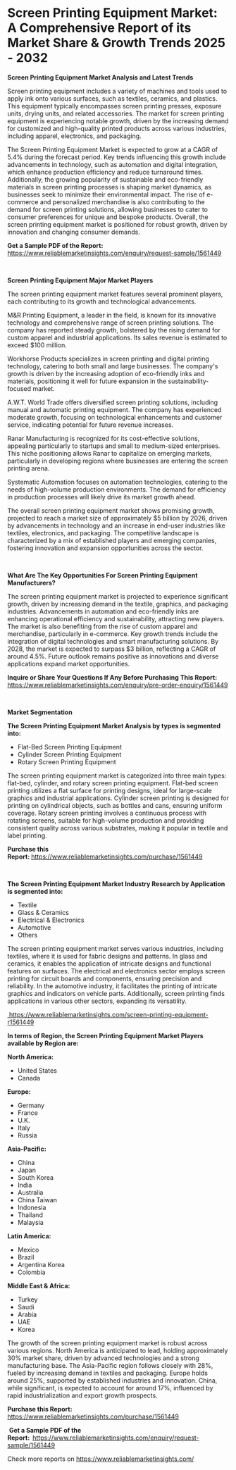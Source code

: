 <p><h1>Screen Printing Equipment Market: A Comprehensive Report of its Market Share & Growth Trends 2025 - 2032</h1></p><p><strong>Screen Printing Equipment Market Analysis and Latest Trends</strong></p>
<p><p>Screen printing equipment includes a variety of machines and tools used to apply ink onto various surfaces, such as textiles, ceramics, and plastics. This equipment typically encompasses screen printing presses, exposure units, drying units, and related accessories. The market for screen printing equipment is experiencing notable growth, driven by the increasing demand for customized and high-quality printed products across various industries, including apparel, electronics, and packaging.</p><p>The Screen Printing Equipment Market is expected to grow at a CAGR of 5.4% during the forecast period. Key trends influencing this growth include advancements in technology, such as automation and digital integration, which enhance production efficiency and reduce turnaround times. Additionally, the growing popularity of sustainable and eco-friendly materials in screen printing processes is shaping market dynamics, as businesses seek to minimize their environmental impact. The rise of e-commerce and personalized merchandise is also contributing to the demand for screen printing solutions, allowing businesses to cater to consumer preferences for unique and bespoke products. Overall, the screen printing equipment market is positioned for robust growth, driven by innovation and changing consumer demands.</p></p>
<p><strong>Get a Sample PDF of the Report:&nbsp;</strong> <a href="https://www.reliablemarketinsights.com/enquiry/request-sample/1561449?utm_campaign=1835&utm_medium=2&utm_source=Github&utm_content=ia&utm_term=16022025&utm_id=screen-printing-equipment">https://www.reliablemarketinsights.com/enquiry/request-sample/1561449</a></p>
<p>&nbsp;</p>
<p><strong>Screen Printing Equipment Major Market Players</strong></p>
<p><p>The screen printing equipment market features several prominent players, each contributing to its growth and technological advancements. </p><p>M&R Printing Equipment, a leader in the field, is known for its innovative technology and comprehensive range of screen printing solutions. The company has reported steady growth, bolstered by the rising demand for custom apparel and industrial applications. Its sales revenue is estimated to exceed $100 million.</p><p>Workhorse Products specializes in screen printing and digital printing technology, catering to both small and large businesses. The company's growth is driven by the increasing adoption of eco-friendly inks and materials, positioning it well for future expansion in the sustainability-focused market.</p><p>A.W.T. World Trade offers diversified screen printing solutions, including manual and automatic printing equipment. The company has experienced moderate growth, focusing on technological enhancements and customer service, indicating potential for future revenue increases.</p><p>Ranar Manufacturing is recognized for its cost-effective solutions, appealing particularly to startups and small to medium-sized enterprises. This niche positioning allows Ranar to capitalize on emerging markets, particularly in developing regions where businesses are entering the screen printing arena.</p><p>Systematic Automation focuses on automation technologies, catering to the needs of high-volume production environments. The demand for efficiency in production processes will likely drive its market growth ahead.</p><p>The overall screen printing equipment market shows promising growth, projected to reach a market size of approximately $5 billion by 2026, driven by advancements in technology and an increase in end-user industries like textiles, electronics, and packaging. The competitive landscape is characterized by a mix of established players and emerging companies, fostering innovation and expansion opportunities across the sector.</p></p>
<p>&nbsp;</p>
<p><strong>What Are The Key Opportunities For Screen Printing Equipment Manufacturers?</strong></p>
<p><p>The screen printing equipment market is projected to experience significant growth, driven by increasing demand in the textile, graphics, and packaging industries. Advancements in automation and eco-friendly inks are enhancing operational efficiency and sustainability, attracting new players. The market is also benefiting from the rise of custom apparel and merchandise, particularly in e-commerce. Key growth trends include the integration of digital technologies and smart manufacturing solutions. By 2028, the market is expected to surpass $3 billion, reflecting a CAGR of around 4.5%. Future outlook remains positive as innovations and diverse applications expand market opportunities.</p></p>
<p><strong>Inquire or Share Your Questions If Any Before Purchasing This Report:</strong> <a href="https://www.reliablemarketinsights.com/enquiry/pre-order-enquiry/1561449?utm_campaign=1835&utm_medium=2&utm_source=Github&utm_content=ia&utm_term=16022025&utm_id=screen-printing-equipment">https://www.reliablemarketinsights.com/enquiry/pre-order-enquiry/1561449</a></p>
<p>&nbsp;</p>
<p><strong>Market Segmentation</strong></p>
<p><strong>The Screen Printing Equipment Market Analysis by types is segmented into:</strong></p>
<p><ul><li>Flat-Bed Screen Printing Equipment</li><li>Cylinder Screen Printing Equipment</li><li>Rotary Screen Printing Equipment</li></ul></p>
<p><p>The screen printing equipment market is categorized into three main types: flat-bed, cylinder, and rotary screen printing equipment. Flat-bed screen printing utilizes a flat surface for printing designs, ideal for large-scale graphics and industrial applications. Cylinder screen printing is designed for printing on cylindrical objects, such as bottles and cans, ensuring uniform coverage. Rotary screen printing involves a continuous process with rotating screens, suitable for high-volume production and providing consistent quality across various substrates, making it popular in textile and label printing.</p></p>
<p><strong>Purchase this Report:&nbsp;</strong><a href="https://www.reliablemarketinsights.com/purchase/1561449?utm_campaign=1835&utm_medium=2&utm_source=Github&utm_content=ia&utm_term=16022025&utm_id=screen-printing-equipment">https://www.reliablemarketinsights.com/purchase/1561449</a></p>
<p>&nbsp;</p>
<p><strong>The Screen Printing Equipment Market Industry Research by Application is segmented into:</strong></p>
<p><ul><li>Textile</li><li>Glass & Ceramics</li><li>Electrical & Electronics</li><li>Automotive</li><li>Others</li></ul></p>
<p><p>The screen printing equipment market serves various industries, including textiles, where it is used for fabric designs and patterns. In glass and ceramics, it enables the application of intricate designs and functional features on surfaces. The electrical and electronics sector employs screen printing for circuit boards and components, ensuring precision and reliability. In the automotive industry, it facilitates the printing of intricate graphics and indicators on vehicle parts. Additionally, screen printing finds applications in various other sectors, expanding its versatility.</p></p>
<p><a href="https://www.reliablemarketinsights.com/screen-printing-equipment-r1561449?utm_campaign=1835&utm_medium=2&utm_source=Github&utm_content=ia&utm_term=16022025&utm_id=screen-printing-equipment">&nbsp;https://www.reliablemarketinsights.com/screen-printing-equipment-r1561449</a></p>
<p><strong>In terms of Region, the Screen Printing Equipment Market Players available by Region are:</strong></p>
<p>
    <p> <strong> North America: </strong>
        <ul>
            <li>United States</li>
            <li>Canada</li>
        </ul>
        </p> 
    <p> <strong> Europe: </strong>
        <ul>
            <li>Germany</li>
            <li>France</li>
            <li>U.K.</li>
            <li>Italy</li>
            <li>Russia</li>
        </ul>
        </p> 
    <p> <strong> Asia-Pacific: </strong>
        <ul>
            <li>China</li>
            <li>Japan</li>
            <li>South Korea</li>
            <li>India</li>
            <li>Australia</li>
            <li>China Taiwan</li>
            <li>Indonesia</li>
            <li>Thailand</li>
            <li>Malaysia</li>
        </ul>
        </p> 
    <p> <strong> Latin America: </strong>
        <ul>
            <li>Mexico</li>
            <li>Brazil</li>
            <li>Argentina Korea</li>
            <li>Colombia</li>
        </ul>
        </p> 
    <p> <strong> Middle East & Africa: </strong>
        <ul>
            <li>Turkey</li>
            <li>Saudi</li>
            <li>Arabia</li>
            <li>UAE</li>
            <li>Korea</li>
        </ul>
    </p>
    </p>
<p><p>The growth of the screen printing equipment market is robust across various regions. North America is anticipated to lead, holding approximately 30% market share, driven by advanced technologies and a strong manufacturing base. The Asia-Pacific region follows closely with 28%, fueled by increasing demand in textiles and packaging. Europe holds around 25%, supported by established industries and innovation. China, while significant, is expected to account for around 17%, influenced by rapid industrialization and export growth prospects.</p></p>
<p><strong>Purchase this Report: </strong><a href="https://www.reliablemarketinsights.com/purchase/1561449?utm_campaign=1835&utm_medium=2&utm_source=Github&utm_content=ia&utm_term=16022025&utm_id=screen-printing-equipment">https://www.reliablemarketinsights.com/purchase/1561449</a></p>
<p>&nbsp;<strong>Get a Sample PDF of the Report:&nbsp;&nbsp;</strong><a href="https://www.reliablemarketinsights.com/enquiry/request-sample/1561449?utm_campaign=1835&utm_medium=2&utm_source=Github&utm_content=ia&utm_term=16022025&utm_id=screen-printing-equipment">https://www.reliablemarketinsights.com/enquiry/request-sample/1561449</a></p>
<p><strong></strong></p>
<p>Check more reports on <a href="https://www.reliablemarketinsights.com/?utm_campaign=1835&utm_medium=2&utm_source=Github&utm_content=ia&utm_term=16022025&utm_id=screen-printing-equipment">https://www.reliablemarketinsights.com/</a></p>